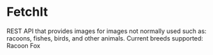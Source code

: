 # FetchIt
REST API that provides images for images not normally used such as: racoons, fishes, birds, and other animals.
Current breeds supported:
Racoon
Fox
